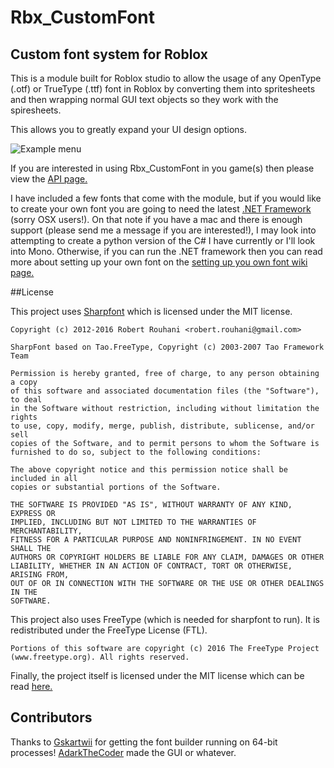 # Rbx_CustomFont

## Custom font system for Roblox

This is a module built for Roblox studio to allow the usage of any OpenType (.otf) or TrueType (.ttf) font in Roblox by converting them into spritesheets and then wrapping normal GUI text objects so they work with the spiresheets.

This allows you to greatly expand your UI design options.

![Example menu](http://i.imgur.com/qh6htfQ.png)

If you are interested in using Rbx_CustomFont in you game(s) then please view the [API page.](https://github.com/EgoMoose/Rbx_CustomFont/wiki/API)

I have included a few fonts that come with the module, but if you would like to create your own font you are going to need the latest [.NET Framework](https://msdn.microsoft.com/en-us/vstudio/aa496123.aspx) (sorry OSX users!). On that note if you have a mac and there is enough support (please send me a message if you are interested!), I may look into attempting to create a python version of the C# I have currently or I'll look into Mono. Otherwise, if you can run the .NET framework then you can read more about setting up your own font on the [setting up you own font wiki page.](https://github.com/EgoMoose/Rbx_CustomFont/wiki/Creating-your-own-font)

##License

This project uses [Sharpfont](https://github.com/Robmaister/SharpFont) which is licensed under the MIT license.

```
Copyright (c) 2012-2016 Robert Rouhani <robert.rouhani@gmail.com>

SharpFont based on Tao.FreeType, Copyright (c) 2003-2007 Tao Framework Team

Permission is hereby granted, free of charge, to any person obtaining a copy
of this software and associated documentation files (the "Software"), to deal
in the Software without restriction, including without limitation the rights
to use, copy, modify, merge, publish, distribute, sublicense, and/or sell
copies of the Software, and to permit persons to whom the Software is
furnished to do so, subject to the following conditions:

The above copyright notice and this permission notice shall be included in all
copies or substantial portions of the Software.

THE SOFTWARE IS PROVIDED "AS IS", WITHOUT WARRANTY OF ANY KIND, EXPRESS OR
IMPLIED, INCLUDING BUT NOT LIMITED TO THE WARRANTIES OF MERCHANTABILITY,
FITNESS FOR A PARTICULAR PURPOSE AND NONINFRINGEMENT. IN NO EVENT SHALL THE
AUTHORS OR COPYRIGHT HOLDERS BE LIABLE FOR ANY CLAIM, DAMAGES OR OTHER
LIABILITY, WHETHER IN AN ACTION OF CONTRACT, TORT OR OTHERWISE, ARISING FROM,
OUT OF OR IN CONNECTION WITH THE SOFTWARE OR THE USE OR OTHER DEALINGS IN THE
SOFTWARE.
```

This project also uses FreeType (which is needed for sharpfont to run).
It is redistributed under the FreeType License (FTL).

```
Portions of this software are copyright (c) 2016 The FreeType Project
(www.freetype.org). All rights reserved.
```

Finally, the project itself is licensed under the MIT license which can be read [here.](https://github.com/EgoMoose/Rbx_CustomFont/blob/master/LICENSE)

## Contributors

Thanks to [Gskartwii](https://github.com/Gskartwii) for getting the font builder running on 64-bit processes!
[AdarkTheCoder](https://github.com/AdarkTheCoder) made the GUI or whatever.
